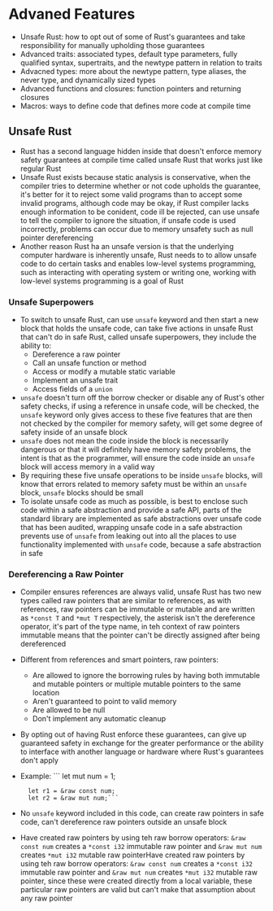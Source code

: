 # Advaned Features
- Unsafe Rust: how to opt out of some of Rust's guarantees and take responsibility for manually upholding those guarantees
- Advanced traits: associated types, default type parameters, fully qualified syntax, supertraits, and the newtype pattern in relation to traits
- Advacned types: more about the newtype pattern, type aliases, the never type, and dynamically sized types
- Advanced functions and closures: function pointers and returning closures
- Macros: ways to define code that defines more code at compile time

## Unsafe Rust
- Rust has a second language hidden inside that doesn't enforce memory safety guarantees at compile time called unsafe Rust that works just like regular Rust
- Unsafe Rust exists because static analysis is conservative, when the compiler tries to determine whether or not code upholds the guarantee, it's better for it to reject some valid programs than to accept some invalid programs, although code may be okay, if Rust compiler lacks enough information to be conident, code ill be rejected, can use unsafe to tell the compiler to ignore the situation, if unsafe code is used incorrectly, problems can occur due to memory unsafety such as null pointer dereferencing
- Another reason Rust ha an unsafe version is that the underlying computer hardware is inherently unsafe, Rust needs to to allow unsafe code to do certain tasks and enables low-level systems programming, such as interacting with operating system or writing one, working with low-level systems programming is a goal of Rust

### Unsafe Superpowers
- To switch to unsafe Rust, can use `unsafe` keyword and then start a new block that holds the unsafe code, can take five actions in unsafe Rust that can't do in safe Rust, called unsafe superpowers, they include the ability to:
    - Dereference a raw pointer
    - Call an unsafe function or method
    - Access or modify a mutable static variable
    - Implement an unsafe trait
    - Access fields of a `union`
- `unsafe` doesn't turn off the borrow checker or disable any of Rust's other safety checks, if using a reference in unsafe code, will be checked, the `unsafe` keyword only gives access to these five features that are then not checked by the compiler for memory safety, will get some degree of safety inside of an unsafe block
- `unsafe` does not mean the code inside the block is necessarily dangerous or that it will definitely have memory safety problems, the intent is that as the programmer, will ensure the code inside an `unsafe` block will access memory in a valid way
- By requiring these five unsafe operations to be inside `unsafe` blocks, will know that errors related to memory safety must be within an `unsafe` block, `unsafe` blocks should be small
- To isolate unsafe code as much as possible, is best to enclose such code within a safe abstraction and provide a safe API, parts of the standard library are implemented as safe abstractions over unsafe code that has been audited, wrapping unsafe code in a safe abstraction prevents use of `unsafe` from leaking out into all the places to use functionality implemented with `unsafe` code, because a safe abstraction in safe

### Dereferencing a Raw Pointer
- Compiler ensures references are always valid, unsafe Rust has two new types called raw pointers that are similar to references, as with references, raw pointers can be immutable or mutable and are written as `*const T` and `*mut T` respectively, the asterisk isn't the dereference operator, it's part of the type name, in teh context of raw pointers immutable means that the pointer can't be directly assigned after being dereferenced
- Different from references and smart pointers, raw pointers:
    - Are allowed to ignore the borrowing rules by having both immutable and mutable pointers or multiple mutable pointers to the same location
    - Aren't guaranteed to point to valid memory
    - Are allowed to be null
    - Don't implement any automatic cleanup
- By opting out of having Rust enforce these guarantees, can give up guaranteed safety in exchange for the greater performance or the ability to interface with another language or hardware where Rust's guarantees don't apply
- Example: ```
        let mut num = 1;

        let r1 = &raw const num;
        let r2 = &raw mut num;```
- No `unsafe` keyword included in this code, can create raw pointers in safe code, can't dereference raw pointers outside an unsafe block
- Have created raw pointers by using teh raw borrow operators: `&raw const num` creates a `*const i32` immutable raw pointer and `&raw mut num` creates `*mut i32` mutable raw pointerHave created raw pointers by using teh raw borrow operators: `&raw const num` creates a `*const i32` immutable raw pointer and `&raw mut num` creates `*mut i32` mutable raw pointer, since these were created directly from a local variable, these particular raw pointers are valid but can't make that assumption about any raw pointer
